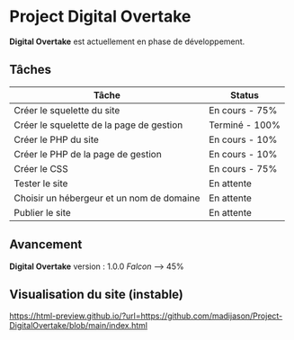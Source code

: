 # Project Digital Overtake
**Digital Overtake** est actuellement en phase de développement.

## Tâches

| Tâche | Status |
| ------------- | ------------- |
| Créer le squelette du site  | En cours - 75% |
| Créer le squelette de la page de gestion  | Terminé - 100% |
| Créer le PHP du site | En cours - 10% |
| Créer le PHP de la page de gestion | En cours - 10% |
| Créer le CSS | En cours - 75% |
| Tester le site | En attente |
| Choisir un hébergeur et un nom de domaine | En attente |
| Publier le site | En attente |

## Avancement
**Digital Overtake** version : 1.0.0 *Falcon* --> 45%

## Visualisation du site (instable)
https://html-preview.github.io/?url=https://github.com/madijason/Project-DigitalOvertake/blob/main/index.html
